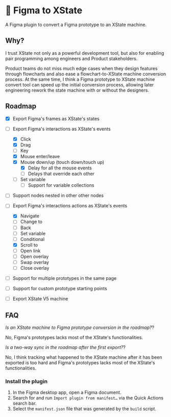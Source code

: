 # 🚧 Figma to XState

A Figma plugin to convert a Figma prototype to an XState machine.

## Why?

I trust XState not only as a powerful development tool, but also for enabling pair programming
among engineers and Product stakeholders.

Product teams do not miss much edge cases when they design
features through flowcharts and also ease a flowchart-to-XState machine conversion process. At the
same time, I think a Figma prototype to XState machine convert tool can speed up the initial
conversion process, allowing later engineering rework the state machine with or without the designers.


## Roadmap

- [x] Export Figma's frames as XState's states
- [ ] Export Figma's interactions as XState's events
  - [x] Click
  - [x] Drag
  - [ ] Key
  - [x] Mouse enter/leave
  - [x] Mouse down/up (touch down/touch up)
    - [x] Delay for all the mouse events
    - [ ] Delays that override each other
  - [ ] Set variable
    - [ ] Support for variable collections
- [ ] Support nodes nested in other other nodes
- [ ] Export Figma's interactions actions as XState's events
  - [x] Navigate
  - [ ] Change to
  - [ ] Back
  - [ ] Set variable
  - [ ] Conditional
  - [x] Scroll to
  - [ ] Open link
  - [ ] Open overlay
  - [ ] Swap overlay
  - [ ] Close overlay
- [ ] Support for multiple prototypes in the same page
- [ ] Support for custom prototype starting points
- [ ] Export XState V5 machine




## FAQ

*Is an XState machine to Figma prototype conversion in the roadmap?*?

No, Figma's prototypes lacks most of the XState's functionalities.

*Is a two-way sync in the roadmap after the first export?*?

No, I think tracking what happened to the XState machine after it has been exported is too hard and
Figma's prototypes lacks most of the XState's functionalities.


### Install the plugin

1. In the Figma desktop app, open a Figma document.
2. Search for and run `Import plugin from manifest…` via the Quick Actions search bar.
3. Select the `manifest.json` file that was generated by the `build` script.
